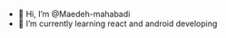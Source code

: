 - 👋 Hi, I’m @Maedeh-mahabadi
- 🌱 I’m currently learning react and android developing

<!---
Maedeh-mahabadi/Maedeh-mahabadi is a ✨ special ✨ repository because its `README.md` (this file) appears on your GitHub profile.
You can click the Preview link to take a look at your changes.
--->

